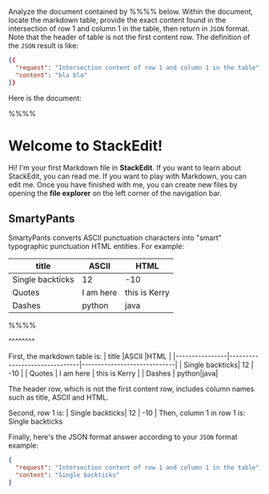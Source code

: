 Analyze the document contained by %%%% below. Within the document, locate the markdown table, provide the exact content found in the intersection of row 1 and column 1 in the table, then return in `JSON` format. Note that the header of table is not the first content row. The definition of the `JSON` result is like:
```json
{{
  "request": "Intersection content of row 1 and column 1 in the table",
  "content": "bla bla"
}}
```

Here is the document:

%%%%
# Welcome to StackEdit!

Hi! I'm your first Markdown file in **StackEdit**. If you want to learn about StackEdit, you can read me. If you want to play with Markdown, you can edit me. Once you have finished with me, you can create new files by opening the **file explorer** on the left corner of the navigation bar.

## SmartyPants

SmartyPants converts ASCII punctuation characters into "smart" typographic punctuation HTML entities. For example:

|        title        |ASCII                          |HTML                         |
|----------------|-------------------------------|-----------------------------|
| Single backticks| 12          | -10          |
| Quotes          | I am here            | this is Kerry            |
| Dashes          | python|java|

%%%%


^^^^^^^^

First, the markdown table is:
|        title        |ASCII                          |HTML                         |
|----------------|-------------------------------|-----------------------------|
| Single backticks| 12          | -10          |
| Quotes          | I am here            | this is Kerry            |
| Dashes          | python|java|

The header row, which is not the first content row, includes column names such as title, ASCII and HTML.

Second, row 1 is:
| Single backticks| 12          | -10          |
Then, column 1 in row 1 is: 
Single backticks

Finally, here's the JSON format answer according to your `JSON` format example:
```json
{
  "request": "Intersection content of row 1 and column 1 in the table",
  "content": "Single backticks"
}
```